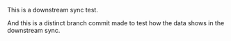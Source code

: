 This is a downstream sync test.

And this is a distinct branch commit made to test how the data shows in the downstream sync.
